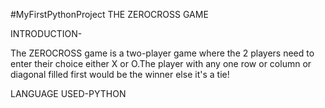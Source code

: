 #MyFirstPythonProject
THE ZEROCROSS GAME

INTRODUCTION-

The ZEROCROSS game is a two-player game where the 2 players need to enter their choice either X or O.The player with any one row or column or diagonal filled first would be the winner else it's a tie!

LANGUAGE USED-PYTHON
